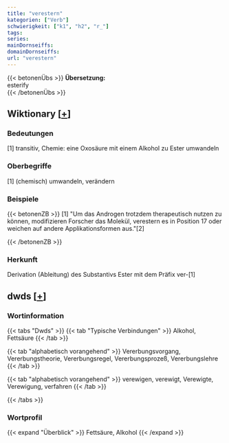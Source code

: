 ```yaml
---
title: "verestern"
kategorien: ["Verb"]
schwierigkeit: ["k1", "h2", "r_"]
tags:
series:
mainDornseiffs:
domainDornseiffs:
url: "verestern"
---
```


{{< betonenÜbs >}}
**Übersetzung:**  
esterify  
{{< /betonenÜbs >}}

## Wiktionary [[+](https://de.wiktionary.org/wiki/verestern)]

### Bedeutungen
[1] transitiv, Chemie: eine Oxosäure mit einem Alkohol zu Ester umwandeln  

### Oberbegriffe
[1] (chemisch) umwandeln, verändern  

### Beispiele
{{< betonenZB >}}
[1] "Um das Androgen trotzdem therapeutisch nutzen zu können, modifizieren Forscher das Molekül, verestern es in Position 17 oder weichen auf andere Applikationsformen aus."[2]  

{{< /betonenZB >}}
### Herkunft
Derivation (Ableitung) des Substantivs Ester mit dem Präfix ver-[1]  



## dwds [[+](https://www.dwds.de/wb/verestern)]

### Wortinformation
{{< tabs "Dwds" >}}
{{< tab "Typische Verbindungen" >}}
Alkohol, Fettsäure
{{< /tab >}}

{{< tab "alphabetisch vorangehend" >}}
Vererbungsvorgang, Vererbungstheorie, Vererbungsregel, Vererbungsprozeß, Vererbungslehre
{{< /tab >}}

{{< tab "alphabetisch vorangehend" >}}
verewigen, verewigt, Verewigte, Verewigung, verfahren
{{< /tab >}}

{{< /tabs >}}

### Wortprofil
{{< expand "Überblick" >}} Fettsäure, Alkohol {{< /expand >}}

